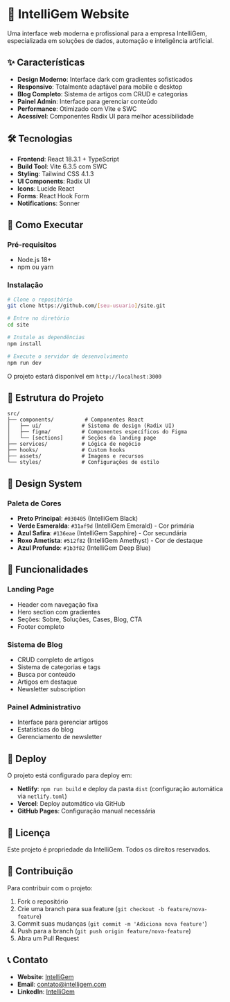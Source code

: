 
# 🚀 IntelliGem Website

Uma interface web moderna e profissional para a empresa IntelliGem, especializada em soluções de dados, automação e inteligência artificial.

## ✨ Características

- **Design Moderno**: Interface dark com gradientes sofisticados
- **Responsivo**: Totalmente adaptável para mobile e desktop
- **Blog Completo**: Sistema de artigos com CRUD e categorias
- **Painel Admin**: Interface para gerenciar conteúdo
- **Performance**: Otimizado com Vite e SWC
- **Acessível**: Componentes Radix UI para melhor acessibilidade

## 🛠️ Tecnologias

- **Frontend**: React 18.3.1 + TypeScript
- **Build Tool**: Vite 6.3.5 com SWC
- **Styling**: Tailwind CSS 4.1.3
- **UI Components**: Radix UI
- **Icons**: Lucide React
- **Forms**: React Hook Form
- **Notifications**: Sonner

## 🚀 Como Executar

### Pré-requisitos
- Node.js 18+ 
- npm ou yarn

### Instalação
```bash
# Clone o repositório
git clone https://github.com/[seu-usuario]/site.git

# Entre no diretório
cd site

# Instale as dependências
npm install

# Execute o servidor de desenvolvimento
npm run dev
```

O projeto estará disponível em `http://localhost:3000`

## 📁 Estrutura do Projeto

```
src/
├── components/          # Componentes React
│   ├── ui/             # Sistema de design (Radix UI)
│   ├── figma/          # Componentes específicos do Figma
│   └── [sections]      # Seções da landing page
├── services/           # Lógica de negócio
├── hooks/              # Custom hooks
├── assets/             # Imagens e recursos
└── styles/             # Configurações de estilo
```

## 🎨 Design System

### Paleta de Cores
- **Preto Principal**: `#030405` (IntelliGem Black)
- **Verde Esmeralda**: `#31af9d` (IntelliGem Emerald) - Cor primária
- **Azul Safira**: `#136eae` (IntelliGem Sapphire) - Cor secundária
- **Roxo Ametista**: `#512f82` (IntelliGem Amethyst) - Cor de destaque
- **Azul Profundo**: `#1b3f82` (IntelliGem Deep Blue)

## 📝 Funcionalidades

### Landing Page
- Header com navegação fixa
- Hero section com gradientes
- Seções: Sobre, Soluções, Cases, Blog, CTA
- Footer completo

### Sistema de Blog
- CRUD completo de artigos
- Sistema de categorias e tags
- Busca por conteúdo
- Artigos em destaque
- Newsletter subscription

### Painel Administrativo
- Interface para gerenciar artigos
- Estatísticas do blog
- Gerenciamento de newsletter

## 🚀 Deploy

O projeto está configurado para deploy em:
- **Netlify**: `npm run build` e deploy da pasta `dist` (configuração automática via `netlify.toml`)
- **Vercel**: Deploy automático via GitHub
- **GitHub Pages**: Configuração manual necessária

## 📄 Licença

Este projeto é propriedade da IntelliGem. Todos os direitos reservados.

## 🤝 Contribuição

Para contribuir com o projeto:
1. Fork o repositório
2. Crie uma branch para sua feature (`git checkout -b feature/nova-feature`)
3. Commit suas mudanças (`git commit -m 'Adiciona nova feature'`)
4. Push para a branch (`git push origin feature/nova-feature`)
5. Abra um Pull Request

## 📞 Contato

- **Website**: [IntelliGem](https://intelligem.com)
- **Email**: contato@intelligem.com
- **LinkedIn**: [IntelliGem](https://linkedin.com/company/intelligem)
  